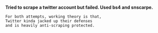 <b>Tried to scrape a twitter account but failed. Used bs4 and snscarpe.</b>

```
For both attempts, working theory is that,
Twitter kinda jacked up their defenses
and is heavily anti-scraping protected.
```

